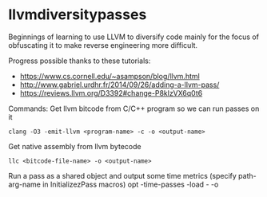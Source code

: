 # llvmdiversitypasses
Beginnings of learning to use LLVM to diversify code mainly for the focus of obfuscating it to make reverse engineering more difficult.  

Progress possible thanks to these tutorials:
* https://www.cs.cornell.edu/~asampson/blog/llvm.html
* http://www.gabriel.urdhr.fr/2014/09/26/adding-a-llvm-pass/
* https://reviews.llvm.org/D3392#change-P8klzVX6q0t6

Commands:
Get llvm bitcode from C/C++ program so we can run passes on it
```
clang -O3 -emit-llvm <program-name> -c -o <output-name>
```
Get native assembly from llvm bytecode
```
llc <bitcode-file-name> -o <output-name>
```
Run a pass as a shared object and output some time metrics (specify path-arg-name in InitializezPass macros)
opt -time-passes -load <path-to-pass-so-file> -<pass-arg-name> <pass-bitcode-name> -o <output-name>
